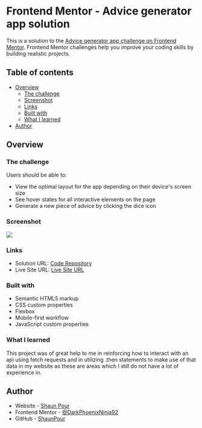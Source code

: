  # Frontend Mentor - Advice generator app solution

This is a solution to the [Advice generator app challenge on Frontend Mentor](https://www.frontendmentor.io/challenges/advice-generator-app-QdUG-13db). Frontend Mentor challenges help you improve your coding skills by building realistic projects.

## Table of contents

- [Overview](#overview)
  - [The challenge](#the-challenge)
  - [Screenshot](#screenshot)
  - [Links](#links)
  - [Built with](#built-with)
  - [What I learned](#what-i-learned)
- [Author](#author)

## Overview

### The challenge

Users should be able to:

- View the optimal layout for the app depending on their device's screen size
- See hover states for all interactive elements on the page
- Generate a new piece of advice by clicking the dice icon

### Screenshot

![](./screenshot.jpg)

### Links

- Solution URL: [Code Repository](https://github.com/ShaunPour/advice-generator-app)
- Live Site URL: [Live Site URL](https://shaunpour.github.io/advice-generator-app/)

### Built with

- Semantic HTML5 markup
- CSS custom properties
- Flexbox
- Mobile-first workflow
- JavaScript custom properties

### What I learned

This project was of great help to me in reinforcing how to interact with an api using fetch requests and in utilizing .then statements to make use of that data in my website
as these are areas which I still do not have a lot of experience in.

## Author

- Website - [Shaun Pour](https://shaunpourdev.com)
- Frontend Mentor - [@DarkPhoenixNinja92](https://www.frontendmentor.io/profile/DarkPhoenixNinja92)
- GitHub - [ShaunPour](https://www.github.com/ShaunPour)
